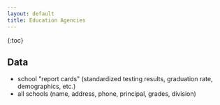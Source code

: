 ```yaml
---
layout: default
title: Education Agencies
---
```


{:toc}

## Data

* school "report cards" (standardized testing results, graduation rate, demographics, etc.)
* all schools (name, address, phone, principal, grades, division)

